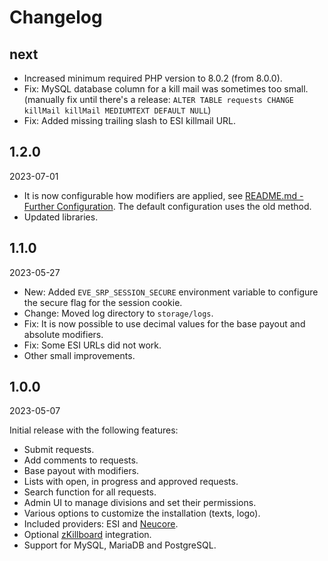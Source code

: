 # Changelog

## next

- Increased minimum required PHP version to 8.0.2 (from 8.0.0).
- Fix: MySQL database column for a kill mail was sometimes too small.  
  (manually fix until there's a release: `ALTER TABLE requests CHANGE killMail killMail MEDIUMTEXT DEFAULT NULL`)
- Fix: Added missing trailing slash to ESI killmail URL.

## 1.2.0

2023-07-01

- It is now configurable how modifiers are applied, see 
  [README.md - Further Configuration](README.md#further-configuration). The default configuration uses the old method.
- Updated libraries.

## 1.1.0

2023-05-27

- New: Added `EVE_SRP_SESSION_SECURE` environment variable to configure the secure flag for the session cookie.
- Change: Moved log directory to `storage/logs`.
- Fix: It is now possible to use decimal values for the base payout and absolute modifiers.
- Fix: Some ESI URLs did not work.
- Other small improvements.

## 1.0.0

2023-05-07

Initial release with the following features:

- Submit requests.
- Add comments to requests.
- Base payout with modifiers.
- Lists with open, in progress and approved requests.
- Search function for all requests.
- Admin UI to manage divisions and set their permissions.
- Various options to customize the installation (texts, logo).
- Included providers: ESI and [Neucore](https://github.com/tkhamez/neucore).
- Optional [zKillboard](https://github.com/zKillboard/zKillboard) integration.
- Support for MySQL, MariaDB and PostgreSQL.
